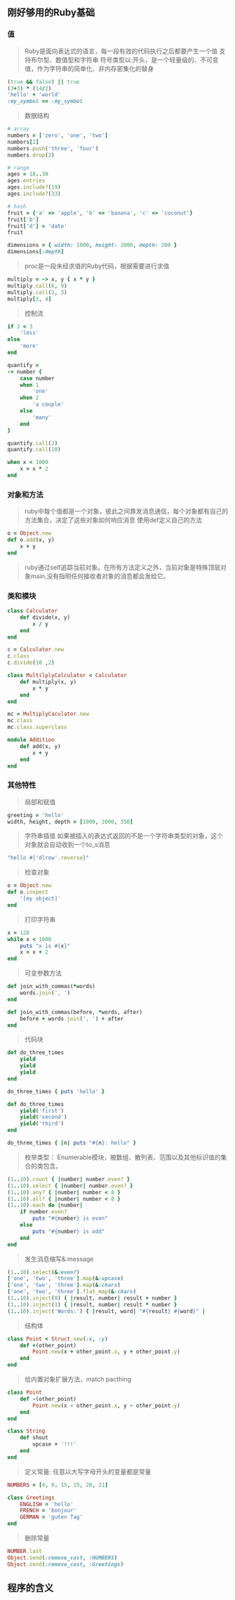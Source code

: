 ## 刚好够用的Ruby基础

### 值

> Ruby是面向表达式的语言，每一段有效的代码执行之后都要产生一个值
> 支持布尔型、数值型和字符串
> 符号类型以:开头，是一个轻量级的、不可变值，作为字符串的简单化、非内存密集化的替身

```ruby
(true && false) || true
(3+3) * (14/2)
'hello' + 'world'
:my_symbol == :my_symbol
```

> 数据结构

```ruby
# array
numbers = ['zero', 'one', 'two']
numbers[1]
numbers.push('three', 'four')
numbers.drop(2)

# range
ages = 18..30
ages.entries
ages.include?(19)
ages.include?(33)

# hash
fruit = {'a' => 'apple', 'b' => 'banana', 'c' => 'coconut'}
fruit['b']
fruit['d'] = 'date'
fruit

dimensions = { width: 1000, height: 2000, depth: 200 }
dimensions[:depth]
```
> proc是一段未经求值的Ruby代码，根据需要进行求值
```ruby
multiply = -> x, y { x * y }
multiply.call(6, 9)
multiply.call(2, 3)
multiply[3, 4]
```
> 控制流
```ruby
if 2 < 3 
    'less'
else
    'more'
end

quantify = 
-> number {
    case number
    when 1
        'one'
    when 2
        'a couple'
    else
        'many'
    end
}

quantify.call(2)
quantify.call(10)

when x < 1000
    x = x * 2
end
```

### 对象和方法

> ruby中每个值都是一个对象，彼此之间靠发消息通信，每个对象都有自己的方法集合，决定了这些对象如何响应消息
> 使用def定义自己的方法
```ruby
o = Object.new
def o.add(x, y)
    x + y
end
```
> ruby通过self追踪当前对象。在所有方法定义之外，当前对象是特殊顶层对象main,没有指明任何接收者对象的消息都会发给它。

### 类和模块

```ruby
class Calculator
    def divide(x, y)
        x / y
    end
end

c = Calculator.new
c.class
c.divide(10 ,2)

class MultilplyCalculator < Calculator
    def multiply(x, y)
        x * y
    end
end

mc = MultiplyCaculator.new
mc.class
mc.class.superclass

module Addition
    def add(x, y)
        x + y
    end
end

```

### 其他特性

> 局部和赋值
```ruby
greeting = 'hello'
width, height, depth = [1000, 2000, 350]
```

> 字符串插值
> 如果被插入的表达式返回的不是一个字符串类型的对象，这个对象就会自动收到一个to_s消息
```ruby
"hello #{'dlrow'.reverse}"
```
> 检查对象

```ruby
o = Object.new
def o.inspect
    '[my object]'
end
```

> 打印字符串
```ruby
x = 128
while x < 1000
    puts "x is #{x}"
    x = x + 2
end
```
> 可变参数方法
```ruby
def join_with_commas(*words)
    words.join(', ')
end

def join_with_commas(before, *words, after)
    before + words.join(', ') + after
end
```

> 代码块
```ruby
def do_three_times
    yield
    yield
    yield
end

do_three_times { puts 'hello' }

def do_three_times
    yield('first')
    yield('second')
    yield('third')
end

do_three_times { |n| puts "#{n}: hello" }
```

> 枚举类型： Enumerable模块，被数组、散列表、范围以及其他标识值的集合的类包含。
```ruby
(1..10).count { |number| number.even? }
(1..10).select { |number| number.even? }
(1..10).any? { |number| number < 8 }
(1..10).all? { |number| number < 8 }
(1..10).each do |number|
    if number.even?
        puts "#{number} is even"
    else
        puts "#{number} is odd"
    end
end
```
> 发生消息缩写&:message
```ruby
(1..10).select(&:even?)
['one', 'two', 'three'].map(&:upcase)
['one', 'two', 'three'].map(&:chars)
['one', 'two', 'three'].flat_map(&:chars)
(1..10).inject(0) { |result, number| result + number }
(1..10).inject(1) { |result, number| result * number }
(1..10).inject('Words:') { |result, word| "#{result} #{word}" |
```

> 结构体

```ruby
class Point < Struct.new(:x, :y)
    def +(other_point)
        Point.new(x + other_point.x, y + other_point.y)
    end
end
```

> 给内置对象扩展方法，match pacthing

```ruby
class Point
    def -(other_point)
        Point.new(x - other_point.x, y - other_point.y)
    end
end

class String
    def shout
        upcase + '!!!'
    end
end
```

> 定义常量: 任意以大写字母开头的变量都是常量
```ruby
NUMBERS = [4, 8. 15, 15, 20, 21]

class Greetings
    ENGLISH = 'hello'
    FRENCH = 'bonjour'
    GERMAN = 'guten Tag'
end
```

> 删除常量
```ruby
NUMBER.last
Object.send(:remove_cast, :NUMBERS)
Object.send(:remove_cast, :Greetings)
```


## 程序的含义


